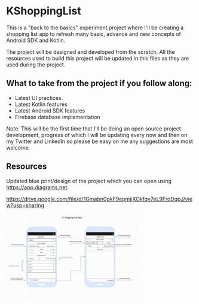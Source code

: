 # KShoppingList


This is a "back to the basics" experiment project where I'll be creating a shopping list app to refresh many basic, advance and new concepts of Android SDK and Kotlin.

The project will be designed and developed from the scratch.  All the resources used to build this project will be updated in this files as they are used during the project.

## What to take from the project if you follow along:
* Latest UI practices.
* Latest Kotlin features
* Latest Android SDK features
* Firebase database implementation
 

Note: This will be the first time that I'll be doing an open source project development, progress of which I will be updating every now and then on my Twitter and LinkedIn so please be easy on me any suggestions are most welcome.


## Resources
Updated blue print/design of the project which you can open using https://app.diagrams.net:

https://drive.google.com/file/d/1Gmabn0pkF9epmjjXOkfqv7eL9FroDqpJ/view?usp=sharing

<img alt="App image" src="/blue_print_1.png" width="70%">

